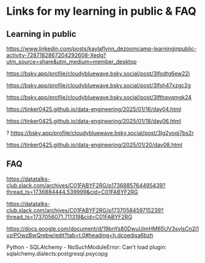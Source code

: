 # Links for my learning in public & FAQ

## Learning in public
https://www.linkedin.com/posts/kaylaflynn_dezoomcamp-learninginpublic-activity-7287182867204292608-Xedg?utm_source=share&utm_medium=member_desktop

https://bsky.app/profile/cloudybluewave.bsky.social/post/3lfodtg6ew22i

https://bsky.app/profile/cloudybluewave.bsky.social/post/3lfsh47xzgc2g

https://bsky.app/profile/cloudybluewave.bsky.social/post/3lfthqvqmgk24

https://tinker0425.github.io/data-engineering/2025/01/16/day04.html

https://tinker0425.github.io/data-engineering/2025/01/18/day06.html

? https://bsky.app/profile/cloudybluewave.bsky.social/post/3lg2yoqj7bs2r

https://tinker0425.github.io/data-engineering/2025/01/20/day08.html



## FAQ
https://datatalks-club.slack.com/archives/C01FABYF2RG/p1736885764495439?thread_ts=1736884444.539999&cid=C01FABYF2RG

https://datatalks-club.slack.com/archives/C01FABYF2RG/p1737058459715239?thread_ts=1737056071.711319&cid=C01FABYF2RG

https://docs.google.com/document/d/19bnYs80DwuUimHM65UV3sylsCn2j1vziPOwzBwQrebw/edit?tab=t.0#heading=h.dcoedjsa6bzh

Python - SQLAlchemy - NoSuchModuleError: Can't load plugin: sqlalchemy.dialects:postgresql.psycopg